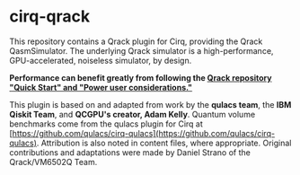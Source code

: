 # cirq-qrack

This repository contains a Qrack plugin for Cirq, providing the Qrack QasmSimulator. The underlying Qrack simulator is a high-performance, GPU-accelerated, noiseless simulator, by design.

**Performance can benefit greatly from following the [Qrack repository "Quick Start" and "Power user considerations."](https://github.com/unitaryfund/qrack/blob/main/README.md#quick-start)**

This plugin is based on and adapted from work by the **qulacs team**, the **IBM Qiskit Team**, and **QCGPU's creator, Adam Kelly**. Quantum volume benchmarks come from the qulacs plugin for Cirq at [https://github.com/qulacs/cirq-qulacs](https://github.com/qulacs/cirq-qulacs). Attribution is also noted in content files, where appropriate. Original contributions and adaptations were made by Daniel Strano of the Qrack/VM6502Q Team.
